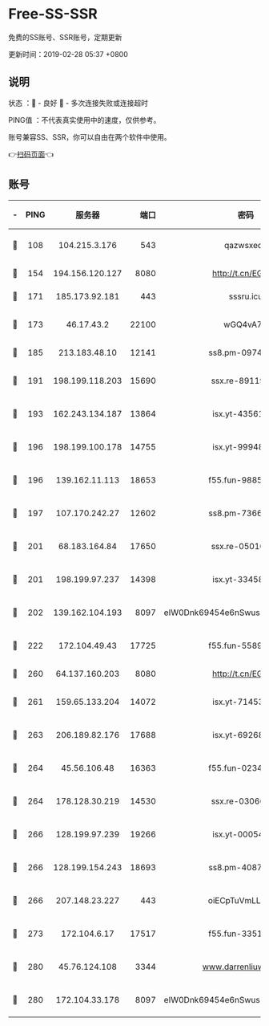 # Free-SS-SSR

免费的SS账号、SSR账号，定期更新

更新时间：2019-02-28 05:37 +0800

## 说明

状态     ：🙂 - 良好 🙁 - 多次连接失败或连接超时

PING值   ：不代表真实使用中的速度，仅供参考。

账号兼容SS、SSR，你可以自由在两个软件中使用。

👉[扫码页面](https://liesauer.github.io/free-ss-ssr.github.io/)👈

## 账号

|-|PING|服务器|端口|密码|加密方式|区域|
|:----:|:----:|:-----:|-----:|:----:|:----:|:----:|
|🙂|108|104.215.3.176|543|qazwsxedc|aes-256-gcm|JP|
|🙂|154|194.156.120.127|8080|http://t.cn/EGJIyrl|rc4-md5|RU|
|🙂|171|185.173.92.181|443|sssru.icu|rc4-md5|RU|
|🙂|173|46.17.43.2|22100|wGQ4vA7D|aes-256-gcm|RU|
|🙂|185|213.183.48.10|12141|ss8.pm-09745210|rc4-md5|RU|
|🙂|191|198.199.118.203|15690|ssx.re-89119109|aes-256-cfb|US|
|🙂|193|162.243.134.187|13864|isx.yt-43561347|aes-256-cfb|US|
|🙂|196|198.199.100.178|14755|isx.yt-99948210|aes-256-cfb|US|
|🙂|196|139.162.11.113|18653|f55.fun-98859473|aes-256-cfb|SG|
|🙂|197|107.170.242.27|12602|ss8.pm-73663499|aes-256-cfb|US|
|🙂|201|68.183.164.84|17650|ssx.re-05010862|aes-256-cfb|US|
|🙂|201|198.199.97.237|14398|isx.yt-33458385|aes-256-cfb|US|
|🙂|202|139.162.104.193|8097|eIW0Dnk69454e6nSwuspv9DmS201tQ0D|aes-256-cfb|JP|
|🙂|222|172.104.49.43|17725|f55.fun-55891954|aes-256-cfb|SG|
|🙂|260|64.137.160.203|8080|http://t.cn/EGJIyrl|rc4-md5|CA|
|🙂|261|159.65.133.204|14072|isx.yt-71453790|aes-256-cfb|SG|
|🙂|263|206.189.82.176|17688|isx.yt-69268692|aes-256-cfb|SG|
|🙂|264|45.56.106.48|16363|f55.fun-02343512|aes-256-cfb|US|
|🙂|264|178.128.30.219|14530|ssx.re-03066448|aes-256-cfb|SG|
|🙂|266|128.199.97.239|19266|isx.yt-00054344|aes-256-cfb|SG|
|🙂|266|128.199.154.243|18693|ss8.pm-40874243|aes-256-cfb|SG|
|🙂|266|207.148.23.227|443|oiECpTuVmLLxk4Ts|aes-256-cfb|US|
|🙂|273|172.104.6.17|17517|f55.fun-33516465|aes-256-cfb|US|
|🙂|280|45.76.124.108|3344|www.darrenliuwei.com|aes-256-cfb|AU|
|🙂|280|172.104.33.178|8097|eIW0Dnk69454e6nSwuspv9DmS201tQ0D|aes-256-cfb|SG|
